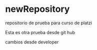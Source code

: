 # newRepository
repositorio de prueba para curso de platzi

Esta es otra prueba desde git hub


cambios desde developer